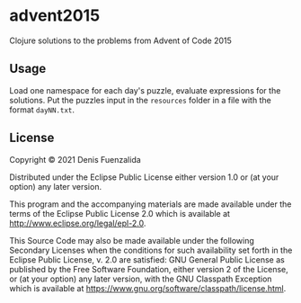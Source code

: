 # advent2015

Clojure solutions to the problems from Advent of Code 2015

## Usage

Load one namespace for each day's puzzle, evaluate expressions
for the solutions. Put the puzzles input in the `resources`
folder in a file with the format `dayNN.txt`.

## License

Copyright © 2021 Denis Fuenzalida

Distributed under the Eclipse Public License either version 1.0 or (at
your option) any later version.

This program and the accompanying materials are made available under the
terms of the Eclipse Public License 2.0 which is available at
http://www.eclipse.org/legal/epl-2.0.

This Source Code may also be made available under the following Secondary
Licenses when the conditions for such availability set forth in the Eclipse
Public License, v. 2.0 are satisfied: GNU General Public License as published by
the Free Software Foundation, either version 2 of the License, or (at your
option) any later version, with the GNU Classpath Exception which is available
at https://www.gnu.org/software/classpath/license.html.
